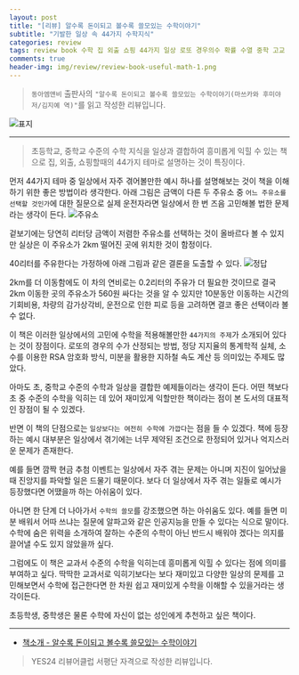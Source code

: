 ```yaml
---  
layout: post  
title: "[리뷰] 알수록 돈이되고 볼수록 쓸모있는 수학이야기"  
subtitle: "기발한 일상 속 44가지 수학지식"  
categories: review  
tags: review book 수학 집 외출 쇼핑 44가지 일상 로또 경우의수 확률 수열 중학 고교    
comments: true  
header-img: img/review/review-book-useful-math-1.png
---  
```

  
> `동아엠앤비` 출판사의 `"알수록 돈이되고 볼수록 쓸모있는 수학이야기(마쓰카와 후미야 저/김지예 역)"`를 읽고 작성한 리뷰입니다.  

![표지](https://theorydb.github.io/assets/img/review/review-book-useful-math-1.png)  

---

> 초등학교, 중학교 수준의 수학 지식을 일상과 결합하여 흥미롭게 익힐 수 있는 책으로 집, 외출, 쇼핑할때의 44가지 테마로 설명하는 것이 특징이다. 

먼저 44가지 테마 중 일상에서 자주 겪어볼만한 예시 하나를 설명해보는 것이 책을 이해하기 위한 좋은 방법이라 생각한다. 아래 그림은  금액이 다른 두 주유소 중 `어느 주유소를 선택할 것인가`에 대한 질문으로 실제 운전자라면 일상에서 한 번 즈음 고민해볼 법한 문제라는 생각이 든다. 
![주유소](https://theorydb.github.io/assets/img/review/review-book-useful-math-2.png)  

겉보기에는 당연히 리터당 금액이 저렴한 주유소를 선택하는 것이 올바르다 볼 수 있지만 실상은 이 주유소가 2km 떨어진 곳에 위치한 것이 함정이다. 

40리터를 주유한다는 가정하에 아래 그림과 같은 결론을 도출할 수 있다. 
![정답](https://theorydb.github.io/assets/img/review/review-book-useful-math-3.png)  

2km를 더 이동함에도 이 차의 연비로는 0.2리터의 주유가 더 필요한 것이므로 결국 2km 이동한 곳의 주유소가 560원 싸다는 것을 알 수 있지만 10분동안 이동하는 시간의 기회비용, 차량의 감가상각비, 운전으로 인한 피로 등을 고려하면 결코 좋은 선택이라 볼 수 없다.

이 책은 이러한 일상에서의 고민에 수학을 적용해볼만한 `44가지의 주제`가 소개되어 있다는 것이 장점이다. 로또의 경우의 수가 산정되는 방법, 정당 지지율의 통계학적 실체, 소수를 이용한 RSA 암호화 방식, 미분을 활용한 지하철 속도 계산 등 의미있는 주제도 많았다. 

아마도 초, 중학교 수준의 수학과 일상을 결합한 예제들이라는 생각이 든다. 어떤 책보다 초 중 수준의 수학을 익히는 데 있어 재미있게 익할만한 책이라는 점이 본 도서의 대표적인 장점이 될 수 있겠다. 

반면 이 책의 단점으로는 `일상보다는 여전히 수학에 가깝다`는 점을 들 수 있겠다. 책에 등장하는 예시 대부분은 일상에서 겪기에는 너무 제약된 조건으로 한정되어 있거나 억지스러운 문제가 존재한다. 

예를 들면 깜짝 현금 추첨 이벤트는 일상에서 자주 겪는 문제는 아니며 지진이 일어났을 때 진앙지를 파악할 일은 드물기 때문이다. 보다 더 일상에서 자주 겪는 일들로 예시가 등장했다면 어땠을까 하는 아쉬움이 있다. 

아니면 한 단계 더 나아가서 `수학의 쓸모`를 강조했으면 하는 아쉬움도 있다. 예를 들면 미분 배워서 어따 쓰냐는 질문에 알파고와 같은 인공지능을 만들 수 있다는 식으로 말이다. 수학에 숨은 위력을 소개하여 잘하는 수준의 수학이 아닌 반드시 배워야 겠다는 의지를 끌어낼 수도 있지 않았을까 싶다. 

그럼에도 이 책은 교과서 수준의 수학을 익히는데 흥미롭게 익힐 수 있다는 점에 의미를 부여하고 싶다. 딱딱한 교과서로 익히기보다는 보다 재미있고 다양한 일상의 문제를 고민해보면서 수학에 접근한다면 한 차원 쉽고 재미있게 수학을 이해할 수 있을거라는 생각이든다.

초등학생, 중학생은 물론 수학에 자신이 없는 성인에게 추천하고 싶은 책이다. 

---

* [책소개 - 알수록 돈이되고 볼수록 쓸모있는 수학이야기](http://www.yes24.com/Product/Goods/106539942)

> YES24 리뷰어클럽 서평단 자격으로 작성한 리뷰입니다.
